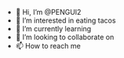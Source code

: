 - 👋 Hi, I’m @PENGUI2
- 👀 I’m interested in eating tacos
- 🌱 I’m currently learning 
- 💞️ I’m looking to collaborate on 
- 📫 How to reach me 

<!---
PENGUI2/PENGUI2 is a ✨ special ✨ repository because its `README.md` (this file) appears on your GitHub profile.
You can click the Preview link to take a look at your changes.
--->
